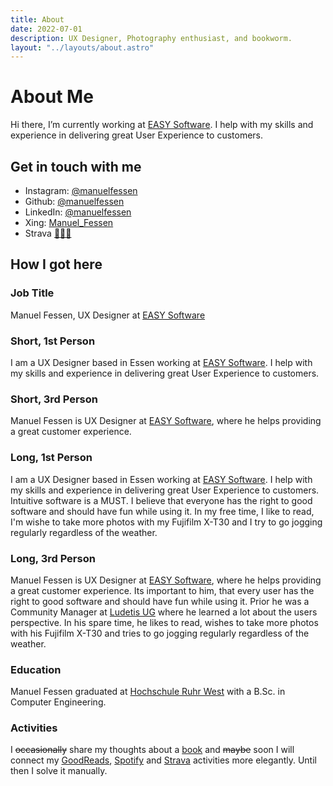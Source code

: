 ```yaml
---
title: About
date: 2022-07-01
description: UX Designer, Photography enthusiast, and bookworm.
layout: "../layouts/about.astro"
---
```


# About Me
Hi there, I’m currently working at <a class="underline decoration-blue-400 hover:text-blue-400" href="https://www.easy-software.com"
            target="_blank">EASY Software</a>. I help with my skills and experience in delivering great User Experience to customers. 

## Get in touch with me
- Instagram: <a href="https://instagram.com/manuelfessen">@manuelfessen</a>
- Github: <a href="https://www.github.com/manuelfessen/">@manuelfessen</a>
- LinkedIn: <a href="https://www.linkedin.com/in/manuelfessen/">@manuelfessen</a>
- Xing: <a href="https://www.xing.com/profile/Manuel_Fessen">Manuel_Fessen</a>
- Strava <a href="https://www.strava.com/athletes/31601783">🏃🏻‍♂️</a>

## How I got here

### Job Title
Manuel Fessen, UX Designer at <a class="underline decoration-blue-400 hover:text-blue-400" href="https://www.easy-software.com"
            target="_blank">EASY Software</a>

### Short, 1st Person
I am a UX Designer based in Essen working at <a class="underline decoration-blue-400 hover:text-blue-400" href="https://www.easy-software.com"
            target="_blank">EASY Software</a>. I help with my skills and experience in delivering great User Experience to customers.

### Short, 3rd Person
Manuel Fessen is UX Designer at <a class="underline decoration-blue-400 hover:text-blue-400" href="https://www.easy-software.com"
            target="_blank">EASY Software</a>, where he helps providing a great customer experience.

### Long, 1st Person
I am a UX Designer based in Essen working at <a class="underline decoration-blue-400 hover:text-blue-400" href="https://www.easy-software.com"
            target="_blank">EASY Software</a>. I help with my skills and experience in delivering great User Experience to customers.
Intuitive software is a MUST. I believe that everyone has the right to good software and should have fun while using it. In my free time, I like to read, I'm wishe to take more photos with my Fujifilm X-T30 and I try to go jogging regularly regardless of the weather.

### Long, 3rd Person
Manuel Fessen is UX Designer at <a class="underline decoration-blue-400 hover:text-blue-400" href="https://www.easy-software.com"
            target="_blank">EASY Software</a>, where he helps providing a great customer experience. Its important to him, that every user has the right to good software and should have fun while using it. Prior he was a Community Manager at <a class="underline decoration-blue-400 hover:text-blue-400" href="https://kick-it-out.de/" target="_blank">Ludetis UG</a> where he learned a lot about the users perspective. In his spare time, he likes to read, wishes to take more photos with his Fujifilm X-T30 and tries to go jogging regularly regardless of the weather.  

### Education
Manuel Fessen graduated at [Hochschule Ruhr West](https://www.hochschule-ruhr-west.de/studium/studienangebot/bachelor/mensch-technik-interaktion/) with a B.Sc. in Computer Engineering.



### Activities
I ~~occasionally~~ share my thoughts about a [book](../books) and ~~maybe~~ soon I will connect my [GoodReads](https://www.goodreads.com/user/show/149011152-manuel-fessen), [Spotify](https://open.spotify.com/user/manuel.fessen) and [Strava](https://www.strava.com/athletes/31601783) activities more elegantly. Until then I solve it manually.